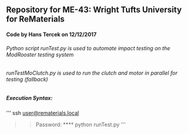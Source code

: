 ## Repository for ME-43: Wright Tufts University for ReMaterials
#### Code by Hans Tercek on 12/12/2017

###### Python script runTest.py is used to automate impact testing on the ModRooster testing system
######               runTestMoClutch.py is used to run the clutch and motor in parallel for testing (fallback)

##### Execution Syntax:
'''
ssh user@rematerials.local
>> Password: ****
python runTest.py <iterations>
'''
